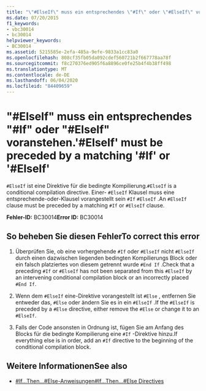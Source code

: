 ```yaml
---
title: "\"#ElseIf\" muss ein entsprechendes \"#If\" oder \"#ElseIf\" voranstehen."
ms.date: 07/20/2015
f1_keywords:
- vbc30014
- bc30014
helpviewer_keywords:
- BC30014
ms.assetid: 5215585e-2efa-485a-9efe-9833a1cc83a0
ms.openlocfilehash: 808cf35fb05da092cdef560721b2f667778aa78f
ms.sourcegitcommit: f8c270376ed905f6a8896ce0fe25b4f4b38ff498
ms.translationtype: MT
ms.contentlocale: de-DE
ms.lasthandoff: 06/04/2020
ms.locfileid: "84409659"
---
```

# <a name="elseif-must-be-preceded-by-a-matching-if-or-elseif"></a><span data-ttu-id="d273b-102">"#ElseIf" muss ein entsprechendes "#If" oder "#ElseIf" voranstehen.</span><span class="sxs-lookup"><span data-stu-id="d273b-102">'#ElseIf' must be preceded by a matching '#If' or '#ElseIf'</span></span>
<span data-ttu-id="d273b-103">`#ElseIf` ist eine Direktive für die bedingte Kompilierung.</span><span class="sxs-lookup"><span data-stu-id="d273b-103">`#ElseIf` is a conditional compilation directive.</span></span> <span data-ttu-id="d273b-104">Einer- `#ElseIf` Klausel muss eine entsprechende-oder-Klausel vorangestellt sein `#If` `#ElseIf` .</span><span class="sxs-lookup"><span data-stu-id="d273b-104">An `#ElseIf` clause must be preceded by a matching `#If` or `#ElseIf` clause.</span></span>  
  
 <span data-ttu-id="d273b-105">**Fehler-ID:** BC30014</span><span class="sxs-lookup"><span data-stu-id="d273b-105">**Error ID:** BC30014</span></span>  
  
## <a name="to-correct-this-error"></a><span data-ttu-id="d273b-106">So beheben Sie diesen Fehler</span><span class="sxs-lookup"><span data-stu-id="d273b-106">To correct this error</span></span>  
  
1. <span data-ttu-id="d273b-107">Überprüfen Sie, ob eine vorhergehende `#If` oder `#ElseIf` nicht `#ElseIf` durch einen dazwischen liegenden bedingten Kompilierungs Block oder ein falsch platziertes von diesem getrennt wurde `#End If` .</span><span class="sxs-lookup"><span data-stu-id="d273b-107">Check that a preceding `#If` or `#ElseIf` has not been separated from this `#ElseIf` by an intervening conditional compilation block or an incorrectly placed `#End If`.</span></span>  
  
2. <span data-ttu-id="d273b-108">Wenn dem `#ElseIf` eine-Direktive vorangestellt ist `#Else` , entfernen Sie entweder das, `#Else` oder ändern Sie es in ein `#ElseIf` .</span><span class="sxs-lookup"><span data-stu-id="d273b-108">If the `#ElseIf` is preceded by a `#Else` directive, either remove the `#Else` or change it to an `#ElseIf`.</span></span>  
  
3. <span data-ttu-id="d273b-109">Falls der Code ansonsten in Ordnung ist, fügen Sie am Anfang des Blocks für die bedingte Kompilierung eine `#If` -Direktive hinzu.</span><span class="sxs-lookup"><span data-stu-id="d273b-109">If everything else is in order, add an `#If` directive to the beginning of the conditional compilation block.</span></span>  
  
## <a name="see-also"></a><span data-ttu-id="d273b-110">Weitere Informationen</span><span class="sxs-lookup"><span data-stu-id="d273b-110">See also</span></span>

- [<span data-ttu-id="d273b-111">#If...Then...#Else-Anweisungen</span><span class="sxs-lookup"><span data-stu-id="d273b-111">#If...Then...#Else Directives</span></span>](../directives/if-then-else-directives.md)
